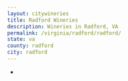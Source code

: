 ```yaml
---
layout: citywineries
title: Radford Wineries
description: Wineries in Radford, VA
permalink: /virginia/radford/radford/
state: va
county: radford
city: radford
---
```

-
